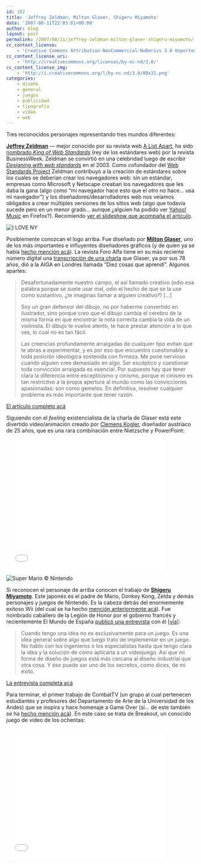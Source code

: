 ```yaml
---
id: 102
title: 'Jeffrey Zeldman, Milton Glaser, Shigeru Miyamoto'
date: '2007-08-11T22:03:01+00:00'
author: blog
layout: post
permalink: /2007/08/11/jeffrey-zeldman-milton-glaser-shigeru-miyamoto/
cc_content_license:
    - 'Creative Commons Attribution-NonCommercial-NoDerivs 3.0 Unported'
cc_content_license_uri:
    - 'http://creativecommons.org/licenses/by-nc-nd/3.0/'
cc_content_license_img:
    - 'http://i.creativecommons.org/l/by-nc-nd/3.0/88x31.png'
categories:
    - diseño
    - general
    - juegos
    - publicidad
    - tipografí­a
    - video
    - web
---
```


Tres reconocidos personajes representando tres mundos diferentes:

**[Jeffrey Zeldman](http://www.zeldman.com/ "sitio web oficial")** — mejor conocido por su revista web [A List Apart](http://www.alistapart.com/ "sitio web oficial"), ha sido [nombrado *King of Web Standards*](http://www.businessweek.com/innovate/content/aug2007/id2007086_670396.htm) (rey de los estándares web) por la revista BusinessWeek. Zeldman se convirtió en una celebridad luego de escribir *[Designing with web standards](http://www.amazon.com/gp/redirect.html?ie=UTF8&location=http%3A%2F%2Fwww.amazon.com%2FDesigning-Web-Standards-Jeffrey-Zeldman%2Fdp%2F0321385551&tag=maurigiral-20&linkCode=ur2&camp=1789&creative=9325)* en el 2003. Como cofundador del [Web Standards Project](http://www.webstandards.org/ "sitio web oficial") Zeldman contribuyó a la creación de estándares sobre los cuales se deberían crear los navegadores web: sin un estándar, empresas como Microsoft y Netscape creaban los navegadores que les daba la gana (algo como “mi navegador hace esto que el otro no hace… usa mi navegador”) y los diseñadores/desarrolladores web nos veíamos obligados a crear múltiples versiones de los sitios web (algo que todavía sucede pero en un menor grado… aunque ¿alguien ha podido ver [Yahoo! Music](http://music.yahoo.com/ "la emisora aún no funciona en Firefox") en Firefox?). Recomiendo [ver el slideshow que acompaña el artículo](http://images.businessweek.com/ss/07/08/0806_zeldman_2/index_01.htm).

![I LOVE NY](/blog/wp-content/uploads/2007/08/glaser.jpg)

Posiblemente conozcan el logo arriba. Fue diseñado por **[Milton Glaser](http://miltonglaser.com/)**, uno de los más importantes e influyentes diseñadores gráficos (y de quien ya se había [hecho mención acá](http://www.mauriciogiraldo.com/blog/2007/01/25/hillman-curtis-ted-talks/ "mga/blog: Hillman Curtis - Ted Talks")). La revista Foro Alfa tiene en su más reciente número digital una [transcripción de una charla](http://www.foroalfa.com/A.php/Diez_cosas_que_aprendi/103 "Diez Cosas Que Aprendí - Milton Glaser en Foro Alfa") que Glaser, ya por sus 78 años, dió a la AIGA en Londres llamada “Diez cosas que aprendí”. Algunos apartes:

> Desafortunadamente nuestro campo, el así llamado creativo (odio esa palabra porque se suele usar mal, odio el hecho de que se la use como sustantivo, ¿te imaginas llamar a alguien creativo?) \[…\]
> 
> Soy un gran defensor del dibujo, no por haberme convertido en ilustrador, sino porque creo que el dibujo cambia el cerebro de la misma forma en que encontrar la nota correcta cambia la vida de un violinista. El dibujo te vuelve atento, te hace prestar atención a lo que ves, lo cual no es tan fácil.
> 
> Las creencias profundamente arraigadas de cualquier tipo evitan que te abras a experimentar, y es por eso que encuentro cuestionable a toda posición ideológica sostenida con firmeza. Me pone nervioso cuando alguien cree demasiado en algo. Ser escéptico y cuestionar toda convicción arraigada es esencial. Por supuesto hay que tener clara la diferencia entre escepticismo y cinismo, porque el cinismo es tan restrictivo a la propia apertura al mundo como las convicciones apasionadas: son como gemelos. En definitiva, resolver cualquier problema es más importante que tener razón.

[El artículo completo acá](http://www.foroalfa.com/A.php/Diez_cosas_que_aprendi/103 "Diez Cosas Que Aprendí - Milton Glaser en Foro Alfa")

Siguiendo con el *feeling* existencialista de la charla de Glaser está este divertido video/animación creado por [Clemens Kogler](http://www.clemenskogler.net/ "sitio web personal"), diseñador austriaco de 25 años, que es una rara combinación entre Nietzsche y PowerPoint:

<embed height="350" src="//www.youtube.com/v/lWWKBY7gx_0" type="application/x-shockwave-flash" width="425" wmode="transparent">

![Super Mario © Nintendo](/blog/wp-content/uploads/2007/08/mario.gif)

Si reconocen el personaje de arriba conocen el trabajo de **[Shigeru Miyamoto](http://en.wikipedia.org/wiki/Shigeru_Miyamoto "Shigeru Miyamoto en Wikipedia")**. Este japonés es el padre de Mario, Donkey Kong, Zelda y demás personajes y juegos de Nintendo. Es la cabeza detrás del enormemente exitoso Wii (del cual se ha hecho [mención anteriormente acá](http://www.mauriciogiraldo.com/blog/2007/01/30/wii-rule/ "mga/blog: Wii rule")). Fue nombrado caballero de la Legión de Honor por el gobierno francés y recientemente El Mundo de España [publicó una entrevista](http://www.elmundo.es/suplementos/magazine/2007/410/1186053889.html "En Japón le idolatran más que a David Beckham - El Mundo") con él \[[vía](http://we-make-money-not-art.com/ "We make money not art")\]:

> Cuando tengo una idea no es exclusivamente para un juego. Es una idea general sobre algo que luego trato de implementar en un juego. No hablo con los ingenieros o los especialistas hasta que tengo clara la idea y la solución de cómo aplicarla a un videojuego. Así que mi forma de diseño de juegos está más cercana al diseño industrial que otra cosa. Y ése puede ser uno de los secretos, como dices, de mi éxito.

[La entrevista completa acá](http://www.elmundo.es/suplementos/magazine/2007/410/1186053889.html "En Japón le idolatran más que a David Beckham - El Mundo")

Para terminar, el primer trabajo de CombatTV (un grupo al cual pertenecen estudiantes y profesores del Departamento de Arte de la Universidad de los Andes) que se inspira y hace homenaje a Game Over (sí… de este también se ha [hecho mención acá](http://www.mauriciogiraldo.com/blog/2007/04/03/ze-frank-caratulas-juegos-de-video/ "mga/blog: Ze Frank, carátulas, juegos de video")). En este caso se trata de Breakout, un conocido juego de video de los ochentas:

<embed height="350" src="//www.youtube.com/v/hoAIOOdtaG8" type="application/x-shockwave-flash" width="425" wmode="transparent">